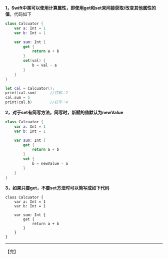 **1，Swift中类可以使用计算属性，即使用get和set来间接获取/改变其他属性的值**，代码如下 

```swift
class Calcuator {
    var a: Int = 1
    var b: Int = 1

    var sum: Int {
        get {
            return a + b
        }
        set(val) {
            b = val - a
        }
    }
}

let cal = Calcuator();
print(cal.sum)      //打印：2
cal.sum = 5
print(cal.b)        //打印：4
```



**2，对于set有简写方法，简写时，新赋的值默认为newValue** 

```swift
class Calcuator {
    var a: Int = 1
    var b: Int = 1

    var sum: Int {
        get {
            return a + b
        }
        set {
            b = newValue - a
        }
    }
}
```



**3，如果只要get，不要set方法时可以简写成如下代码** 

```
class Calcuator {
    var a: Int = 1
    var b: Int = 1
    
    var sum: Int {
        get {
            return a + b
        }
    }
}
```

---

【完】